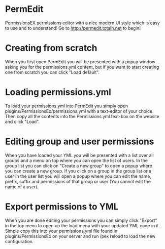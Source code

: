# PermEdit
PermissionsEX permissions editor with a nice modern UI style which is easy to use and to understand! Go to http://permedit.totalh.net to begin!

# Creating from scratch
When you first open PermEdit you will be presented with a popup window asking you for the permissions.yml content, but if you want to start creating one from scratch you can click "Load default".

# Loading permissions.yml
To load your permissions.yml into PermEdit you simply open plugins/PermissionsEx/permissions.yml with a text-editor of your choice. Then copy all the contents into the Permissions.yml text-box on the website and click "Load".

# Editing group and user permissions
When you have loaded your YML you will be presented with a list over all groups and a menu on top where you can open the list of users. In the group list you can click on "Create a new group" to open a popup where you can create a new group. If you click on a group in the group list or a user in the user list you will open a popup where you can edit the name, prefix, suffix and permissions of that group or user (You cannot edit the name of a user).

# Export permissions to YML
When you are done editing your permissions you can simply click "Export" in the top menu to open up the load menu with your updated YML code in it. Simple copy this into your permissions.yml file found in plugins/PermissionsEx on your server and run /pex reload to load the new configuration.
